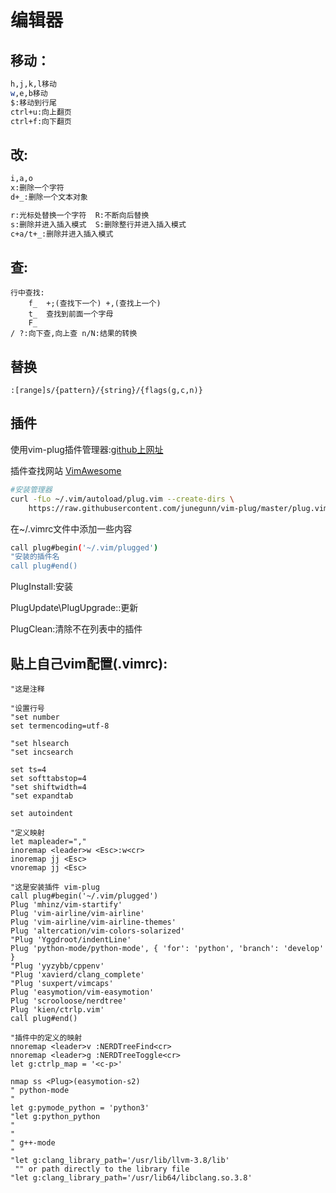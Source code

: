 # 编辑器



## 移动：

```bash
h,j,k,l移动
w,e,b移动
$:移动到行尾
ctrl+u:向上翻页
ctrl+f:向下翻页
```



## 改:

```bash
i,a,o
x:删除一个字符
d+_:删除一个文本对象

r:光标处替换一个字符  R:不断向后替换
s:删除并进入插入模式  S:删除整行并进入插入模式
c+a/t+_:删除并进入插入模式
```



## 查:

```
行中查找:
	f_  +;(查找下一个) +,(查找上一个)
	t_  查找到前面一个字母
	F_
/ ?:向下查,向上查 n/N:结果的转换
```



## 替换

```
:[range]s/{pattern}/{string}/{flags(g,c,n)}
```



## 插件

使用vim-plug插件管理器:[github上网址](https://github.com/junegunn/vim-plug)

插件查找网站 [VimAwesome](https://vimawesome.com/)



```bash
#安装管理器
curl -fLo ~/.vim/autoload/plug.vim --create-dirs \
    https://raw.githubusercontent.com/junegunn/vim-plug/master/plug.vim
```

在~/.vimrc文件中添加一些内容

```bash
call plug#begin('~/.vim/plugged')
"安装的插件名
call plug#end()
```

PlugInstall:安装

PlugUpdate\PlugUpgrade::更新

PlugClean:清除不在列表中的插件



## 贴上自己vim配置(.vimrc):

```shell
"这是注释

"设置行号
"set number
set termencoding=utf-8

"set hlsearch
"set incsearch

set ts=4
set softtabstop=4
"set shiftwidth=4
"set expandtab

set autoindent

"定义映射
let mapleader=","
inoremap <leader>w <Esc>:w<cr>
inoremap jj <Esc>
vnoremap jj <Esc>

"这是安装插件 vim-plug
call plug#begin('~/.vim/plugged')
Plug 'mhinz/vim-startify'
Plug 'vim-airline/vim-airline'
Plug 'vim-airline/vim-airline-themes'
Plug 'altercation/vim-colors-solarized'
"Plug 'Yggdroot/indentLine'
Plug 'python-mode/python-mode', { 'for': 'python', 'branch': 'develop' }
"Plug 'yyzybb/cppenv'
"Plug 'xavierd/clang_complete'
"Plug 'suxpert/vimcaps'
Plug 'easymotion/vim-easymotion'
Plug 'scrooloose/nerdtree'
Plug 'kien/ctrlp.vim'
call plug#end()

"插件中的定义的映射
nnoremap <leader>v :NERDTreeFind<cr>
nnoremap <leader>g :NERDTreeToggle<cr>
let g:ctrlp_map = '<c-p>'

nmap ss <Plug>(easymotion-s2)
" python-mode
"
let g:pymode_python = 'python3'
"let g:python_python
"
"
" g++-mode
"
"let g:clang_library_path='/usr/lib/llvm-3.8/lib'
 "" or path directly to the library file
"let g:clang_library_path='/usr/lib64/libclang.so.3.8'
```

